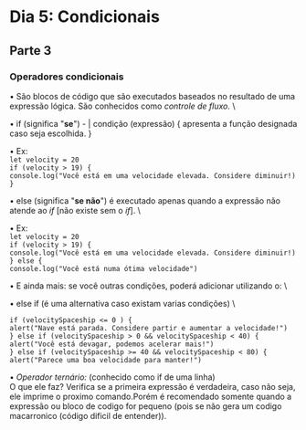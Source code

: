 # Dia 5: Condicionais

## Parte 3

### Operadores condicionais

• São blocos de código que são executados baseados no resultado de uma expressão lógica. São conhecidos como _controle de fluxo._ \

• if (significa "**se**") - | condição (expressão) {
apresenta a função designada caso seja escolhida.
}

• Ex: \
`let velocity = 20` \
`if (velocity > 19) {` \
`console.log("Você está em uma velocidade elevada. Considere diminuir!)` \
`}`

• else (significa "**se não**") é executado apenas quando a expressão não atende ao *if* [não existe sem o *if*]. \

• Ex: \
`let velocity = 20` \
`if (velocity > 19) {` \
`console.log("Você está em uma velocidade elevada. Considere diminuir!)` \
`} else {` \
`console.log("Você está numa ótima velocidade")`

• E ainda mais: se você outras condições, poderá adicionar utilizando o: \

• else if (é uma alternativa caso existam varias condições) \

`if (velocitySpaceship <= 0 ) {` \
  `alert("Nave está parada. Considere partir e aumentar a velocidade!")` \
`} else if (velocitySpaceship > 0 && velocitySpaceship < 40) {` \
  `alert("Você está devagar, podemos acelerar mais!")` \
`} else if (velocitySpaceship >= 40 && velocitySpaceship < 80) {` \
  `alert("Parece uma boa velocidade para manter!")` 

• *Operador ternário:* (conhecido como if de uma linha) \
O que ele faz? Verifica se a primeira expressão é verdadeira, caso não seja, ele imprime o proximo comando.Porém é recomendado somente quando a expressão ou bloco de codigo for pequeno (pois se não gera um codigo macarronico (código dificil de entender)).